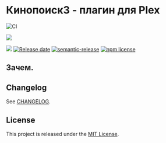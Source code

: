 # Кинопоиск3 - плагин для Plex

![CI][release-image]

![][version-image]

![][workflows-badge-image]
[![Release date][release-date-image]][release-url]
[![semantic-release][semantic-image]][semantic-url]
[![npm license][license-image]][license-url]

## Зачем.


## Changelog
See [CHANGELOG][changelog-url].

## License
This project is released under the [MIT License][license-url].

<!-- Links: -->
[changelog-url]: https://github.com/lugovskovp/Kinopoisk3.bundle/blob/master/CHANGELOG.md
[release-image]: https://github.com/lugovskovp/Kinopoisk3.bundle/actions/workflows/release.yml/badge.svg?branch=master
[release-url]: https://github.com/lugovskovp/Kinopoisk3.bundle/actions/workflows/release.yml

[license-url]: https://github.com/lugovskovp/Kinopoisk3.bundle/blob/main/LICENSE




[version-image]: https://img.shields.io/github/v/release/lugovskovp/Kinopoisk3.bundle

[workflows-badge-image]: https://github.com/cycjimmy/semantic-release-action/workflows/Test%20Release/badge.svg

[release-date-image]: https://img.shields.io/github/release-date/lugovskovp/Kinopoisk3.bundle
[release-url]: https://github.com/cycjimmy/lugovskovp/Kinopoisk3.bundle


[semantic-image]: https://img.shields.io/badge/%20%20%F0%9F%93%A6%F0%9F%9A%80-semantic--release-e10079.svg
[semantic-url]: https://github.com/semantic-release/semantic-release

[license-image]: https://img.shields.io/npm/l/@cycjimmy/semantic-release-action.svg




[github-packages-registry]: https://github.com/features/packages
